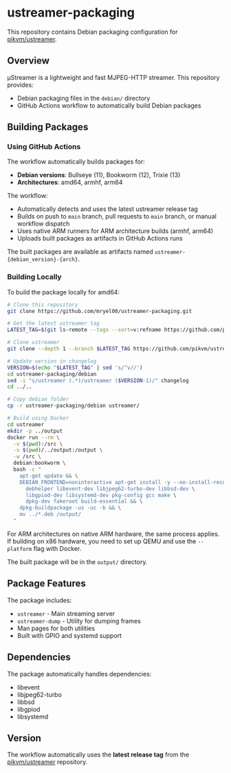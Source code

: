# ustreamer-packaging

This repository contains Debian packaging configuration for [pikvm/ustreamer](https://github.com/pikvm/ustreamer).

## Overview

µStreamer is a lightweight and fast MJPEG-HTTP streamer. This repository provides:
- Debian packaging files in the `debian/` directory
- GitHub Actions workflow to automatically build Debian packages

## Building Packages

### Using GitHub Actions

The workflow automatically builds packages for:
- **Debian versions**: Bullseye (11), Bookworm (12), Trixie (13)
- **Architectures**: amd64, armhf, arm64

The workflow:
- Automatically detects and uses the latest ustreamer release tag
- Builds on push to `main` branch, pull requests to `main` branch, or manual workflow dispatch
- Uses native ARM runners for ARM architecture builds (armhf, arm64)
- Uploads built packages as artifacts in GitHub Actions runs

The built packages are available as artifacts named `ustreamer-{debian_version}-{arch}`.

### Building Locally

To build the package locally for amd64:

```bash
# Clone this repository
git clone https://github.com/mryel00/ustreamer-packaging.git

# Get the latest ustreamer tag
LATEST_TAG=$(git ls-remote --tags --sort=v:refname https://github.com/pikvm/ustreamer.git | grep -v '\^{}' | tail -1 | sed 's/.*refs\/tags\///')

# Clone ustreamer
git clone --depth 1 --branch $LATEST_TAG https://github.com/pikvm/ustreamer.git

# Update version in changelog
VERSION=$(echo "$LATEST_TAG" | sed 's/^v//')
cd ustreamer-packaging/debian
sed -i "s/ustreamer (.*)/ustreamer ($VERSION-1)/" changelog
cd ../..

# Copy debian folder
cp -r ustreamer-packaging/debian ustreamer/

# Build using Docker
cd ustreamer
mkdir -p ../output
docker run --rm \
  -v $(pwd):/src \
  -v $(pwd)/../output:/output \
  -w /src \
  debian:bookworm \
  bash -c "
    apt-get update && \
    DEBIAN_FRONTEND=noninteractive apt-get install -y --no-install-recommends \
      debhelper libevent-dev libjpeg62-turbo-dev libbsd-dev \
      libgpiod-dev libsystemd-dev pkg-config gcc make \
      dpkg-dev fakeroot build-essential && \
    dpkg-buildpackage -us -uc -b && \
    mv ../*.deb /output/
  "
```

For ARM architectures on native ARM hardware, the same process applies. If building on x86 hardware, you need to set up QEMU and use the `--platform` flag with Docker.

The built package will be in the `output/` directory.

## Package Features

The package includes:
- `ustreamer` - Main streaming server
- `ustreamer-dump` - Utility for dumping frames
- Man pages for both utilities
- Built with GPIO and systemd support

## Dependencies

The package automatically handles dependencies:
- libevent
- libjpeg62-turbo
- libbsd
- libgpiod
- libsystemd

## Version

The workflow automatically uses the **latest release tag** from the [pikvm/ustreamer](https://github.com/pikvm/ustreamer) repository.


